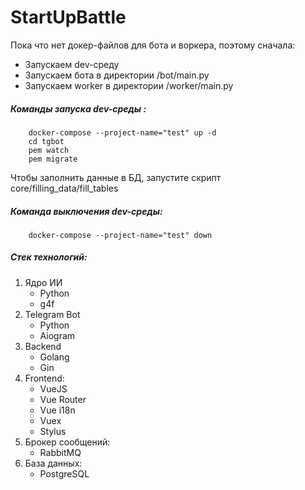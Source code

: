 # StartUpBattle

Пока что нет докер-файлов для бота и воркера, поэтому сначала:
+ Запускаем dev-среду
+ Запускаем бота в директории /bot/main.py
+ Запускаем worker в директории /worker/main.py


##### Команды запуска dev-среды :
```
    docker-compose --project-name="test" up -d
    cd tgbot
    pem watch
    pem migrate
```

Чтобы заполнить данные в БД, запустите скрипт core/filling_data/fill_tables

##### Команда выключения dev-среды:
```
    docker-compose --project-name="test" down
```

##### Стек технологий:

1. Ядро ИИ
    - Python
    - g4f
2. Telegram Bot
    - Python
    - Aiogram
3. Backend
    - Golang
    - Gin
4. Frontend:
    - VueJS
    - Vue Router
    - Vue i18n
    - Vuex
    - Stylus
5. Брокер сообщений:
    - RabbitMQ
6. База данных:
    - PostgreSQL